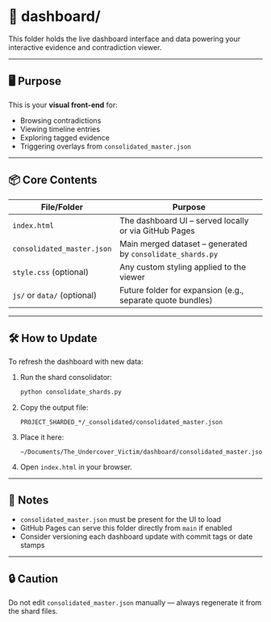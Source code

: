 
# 📁 dashboard/

This folder holds the live dashboard interface and data powering your interactive evidence and contradiction viewer.

---

## 🖥 Purpose

This is your **visual front-end** for:
- Browsing contradictions
- Viewing timeline entries
- Exploring tagged evidence
- Triggering overlays from `consolidated_master.json`

---

## 📦 Core Contents

| File/Folder                 | Purpose                                                        |
|----------------------------|----------------------------------------------------------------|
| `index.html`               | The dashboard UI – served locally or via GitHub Pages          |
| `consolidated_master.json` | Main merged dataset – generated by `consolidate_shards.py`     |
| `style.css` (optional)     | Any custom styling applied to the viewer                       |
| `js/` or `data/` (optional)| Future folder for expansion (e.g., separate quote bundles)      |

---

## 🛠 How to Update

To refresh the dashboard with new data:

1. Run the shard consolidator:
   ```bash
   python consolidate_shards.py
   ```

2. Copy the output file:
   ```
   PROJECT_SHARDED_*/_consolidated/consolidated_master.json
   ```

3. Place it here:
   ```
   ~/Documents/The_Undercover_Victim/dashboard/consolidated_master.json
   ```

4. Open `index.html` in your browser.

---

## 🚦 Notes

- `consolidated_master.json` must be present for the UI to load
- GitHub Pages can serve this folder directly from `main` if enabled
- Consider versioning each dashboard update with commit tags or date stamps

---

## 🔒 Caution

Do not edit `consolidated_master.json` manually — always regenerate it from the shard files.

